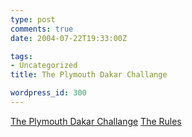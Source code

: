 ```yaml
---
type: post
comments: true
date: 2004-07-22T19:33:00Z

tags:
- Uncategorized
title: The Plymouth Dakar Challange

wordpress_id: 300
---
```


[The Plymouth Dakar Challange](http://www.plymouth-dakar.co.uk/) [The Rules](http://drewsweb.net/pdc04/pdc05/rules.htm)
